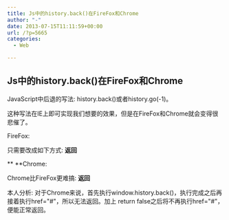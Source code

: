 ```yaml
---
title: Js中的history.back()在FireFox和Chrome
author: "-"
date: 2013-07-15T11:11:59+00:00
url: /?p=5665
categories:
  - Web

---
```

## Js中的history.back()在FireFox和Chrome
JavaScript中后退的写法: history.back()或者history.go(-1)。

这种写法在IE上即可实现我们想要的效果，但是在FireFox和Chrome就会变得很悲催了。

FireFox: 

只需要改成如下方式:  **返回**

**        **Chrome: 

Chrome比FireFox更难搞:  **返回**

本人分析: 对于Chrome来说，首先执行window.history.back()，执行完成之后再接着执行href="#"，所以无法返回。加上 return false之后将不再执行href="#"，便能正常返回。